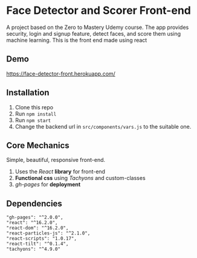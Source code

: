 # Face Detector and Scorer Front-end
A project based on the Zero to Mastery Udemy course. The app provides security, login and signup feature, detect faces, and score them using machine learning. This is the front end made using react

## Demo
https://face-detector-front.herokuapp.com/

## Installation
1. Clone this repo
2. Run `npm install`
3. Run `npm start`
4. Change the backend url in `src/components/vars.js` to the suitable one.

## Core Mechanics
Simple, beautiful, responsive front-end.
1. Uses the *React* **library** for front-end
2. **Functional css** using *Tachyons* and custom-classes
3. *gh-pages* for **deployment**

## Dependencies

    "gh-pages": "^2.0.0",
    "react": "^16.2.0",
    "react-dom": "^16.2.0",
    "react-particles-js": "^2.1.0",
    "react-scripts": "1.0.17",
    "react-tilt": "^0.1.4",
    "tachyons": "^4.9.0"